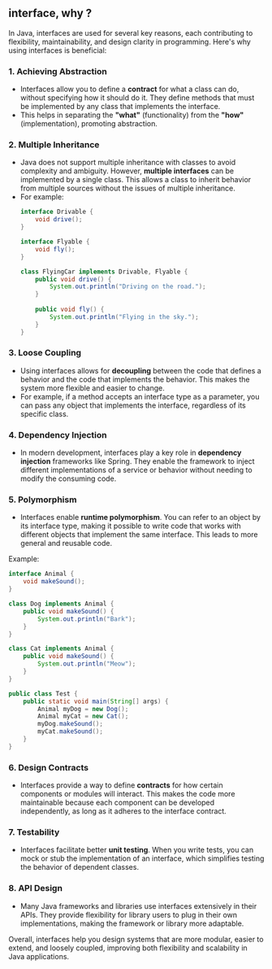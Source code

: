 
## interface, why ?

In Java, interfaces are used for several key reasons, each contributing to flexibility, maintainability, and design clarity in programming. Here's why using interfaces is beneficial:

### 1. **Achieving Abstraction**
   - Interfaces allow you to define a **contract** for what a class can do, without specifying how it should do it. They define methods that must be implemented by any class that implements the interface.
   - This helps in separating the **"what"** (functionality) from the **"how"** (implementation), promoting abstraction.

### 2. **Multiple Inheritance**
   - Java does not support multiple inheritance with classes to avoid complexity and ambiguity. However, **multiple interfaces** can be implemented by a single class. This allows a class to inherit behavior from multiple sources without the issues of multiple inheritance.
   - For example:
     ```java
     interface Drivable {
         void drive();
     }
     
     interface Flyable {
         void fly();
     }

     class FlyingCar implements Drivable, Flyable {
         public void drive() {
             System.out.println("Driving on the road.");
         }
         
         public void fly() {
             System.out.println("Flying in the sky.");
         }
     }
     ```

### 3. **Loose Coupling**
   - Using interfaces allows for **decoupling** between the code that defines a behavior and the code that implements the behavior. This makes the system more flexible and easier to change.
   - For example, if a method accepts an interface type as a parameter, you can pass any object that implements the interface, regardless of its specific class.

### 4. **Dependency Injection**
   - In modern development, interfaces play a key role in **dependency injection** frameworks like Spring. They enable the framework to inject different implementations of a service or behavior without needing to modify the consuming code.

### 5. **Polymorphism**
   - Interfaces enable **runtime polymorphism**. You can refer to an object by its interface type, making it possible to write code that works with different objects that implement the same interface. This leads to more general and reusable code.

   Example:
   ```java
   interface Animal {
       void makeSound();
   }
   
   class Dog implements Animal {
       public void makeSound() {
           System.out.println("Bark");
       }
   }
   
   class Cat implements Animal {
       public void makeSound() {
           System.out.println("Meow");
       }
   }
   
   public class Test {
       public static void main(String[] args) {
           Animal myDog = new Dog();
           Animal myCat = new Cat();
           myDog.makeSound();
           myCat.makeSound();
       }
   }
   ```

### 6. **Design Contracts**
   - Interfaces provide a way to define **contracts** for how certain components or modules will interact. This makes the code more maintainable because each component can be developed independently, as long as it adheres to the interface contract.

### 7. **Testability**
   - Interfaces facilitate better **unit testing**. When you write tests, you can mock or stub the implementation of an interface, which simplifies testing the behavior of dependent classes.

### 8. **API Design**
   - Many Java frameworks and libraries use interfaces extensively in their APIs. They provide flexibility for library users to plug in their own implementations, making the framework or library more adaptable.

Overall, interfaces help you design systems that are more modular, easier to extend, and loosely coupled, improving both flexibility and scalability in Java applications.
